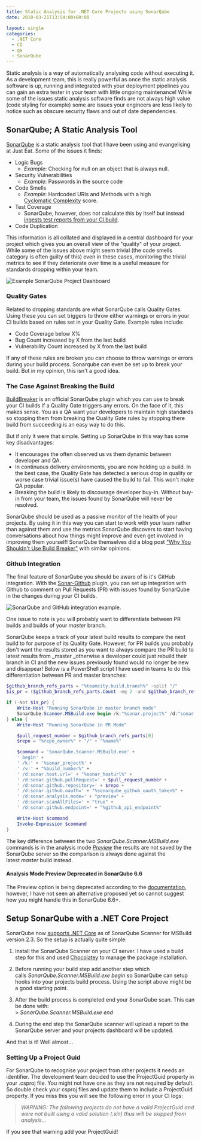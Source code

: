 ```yaml
---
title: Static Analysis for .NET Core Projects using SonarQube
date: 2018-03-21T13:54:00+00:00

layout: single
categories:
  - .NET Core
  - CI
  - qa
  - SonarQube
---
```

Static analysis is a way of automatically analysing code without executing it. As a development team, this is really powerful as once the static analysis software is up, running and integrated with your deployment pipelines you can gain an extra tester in your team with little ongoing maintenance! While some of the issues static analysis software finds are not always high value (code styling for example) some are issues your engineers are less likely to notice such as obscure security flaws and out of date dependencies.

## SonarQube; A Static Analysis Tool

[SonarQube](https://www.sonarqube.org/) is a static analysis tool that I have been using and evangelising at Just Eat. Some of the issues it finds:

  * Logic Bugs 
      * _Example_: Checking for null on an object that is always null.
  * Security Vulnerabilities 
      * _Example_: Passwords in the source code
  * Code Smells 
      * _Example_: Hardcoded URIs and Methods with a high [Cyclomatic Complexity](https://en.wikipedia.org/wiki/Cyclomatic_complexity) score.
  * Test Coverage 
      * SonarQube, however, does not calculate this by itself but instead [ingests test reports from your CI build](https://docs.sonarqube.org/display/SONAR/Seeing+Coverage).
  * Code Duplication

This information is all collated and displayed in a central dashboard for your project which gives you an overall view of the "quality" of your project. While some of the issues above might seem trivial (the code smells category is often guilty of this) even in these cases, monitoring the trivial metrics to see if they deteriorate over time is a useful measure for standards dropping within your team.

![Example SonarQube Project Dashboard](/assets/img/2018/03/SonarQube_Project_page.png)

### Quality Gates

Related to dropping standards are what SonarQube calls Quality Gates. Using these you can set triggers to throw either warnings or errors in your CI builds based on rules set in your Quality Gate. Example rules include:

  * Code Coverage below X%
  * Bug Count increased by X from the last build
  * Vulnerability Count increased by X from the last build

If any of these rules are broken you can choose to throw warnings or errors during your build process. Sonarqube can even be set up to break your build. But in my opinion, this isn't a good idea.

### The Case Against Breaking the Build

[BuildBreaker](https://github.com/SonarQubeCommunity/sonar-build-breaker) is an official SonarQube plugin which you can use to break your CI builds if a Quality Gate triggers any errors. On the face of it, this makes sense. You as a QA want your developers to maintain high standards so stopping them from breaking the Quality Gate rules by stopping there build from succeeding is an easy way to do this.

But if only it were that simple. Setting up SonarQube in this way has some key disadvantages:

  * It encourages the often observed us vs them dynamic between developer and QA.
  * In continuous delivery environments, you are now holding up a build. In the best case, the Quality Gate has detected a serious drop in quality or worse case trivial issue(s) have caused the build to fail. This won't make QA popular.
  * Breaking the build is likely to discourage developer buy-in. Without buy-in from your team, the issues found by SonarQube will never be resolved.

SonarQube should be used as a passive monitor of the health of your projects. By using it in this way you can start to work with your team rather than against them and use the metrics SonarQube discovers to start having conversations about how things might improve and even get involved in improving them yourself! SonarQube themselves did a blog post ["Why You Shouldn't Use Build Breaker"](https://blog.sonarsource.com/why-you-shouldnt-use-build-breaker/) with similar opinions.

### Github Integration

The final feature of SonarQube you should be aware of is it's GitHub integration. With the [Sonar-Github](https://github.com/SonarSource/sonar-github) plugin, you can set up integration with Github to comment on Pull Requests (PR) with issues found by SonarQube in the changes during your CI builds.

![SonarQube and GitHub integration example.](/assets/img/2018/03/sonarqube_PullRequestAnalysis.png)

One issue to note is you will probably want to differentiate between PR builds and builds of your _master_ branch.

SonarQube keeps a track of your latest build results to compare the next build to for purpose of its Quality Gate. However, for PR builds you probably don't want the results stored as you want to always compare the PR build to latest results from _master _otherwise a developer could just rebuild their branch in CI and the new issues previously found would no longer be new and disappear! Below is a PowerShell script I have used in teams to do this differentiation between PR and master branches:

```powershell
$github_branch_refs_parts = "%teamcity.build.branch%" -split "/"
$is_pr = ($github_branch_refs_parts.Count -eq 2 -and $github_branch_refs_parts[1] -eq "merge")

if (-Not $is_pr) {
    Write-Host "Running SonarQube in master branch mode"    
    SonarQube.Scanner.MSBuild.exe begin /k:"%sonar.project%" /d:"sonar.host.url=%sonar.host.url%" /d:sonar.cs.dotcover.reportsPaths="dotCover.html" /v:"%build.number%"
} else {
    Write-Host "Running SonarQube in PR Mode"

    $pull_request_number = $github_branch_refs_parts[0]
    $repo = "%repo_owner%" + "/" + "%name%"

    $command = 'SonarQube.Scanner.MSBuild.exe' +
    ' begin' + 
    ' /k:' + '%sonar_project%' + 
    ' /v:' + "%build_number%" +
    ' /d:sonar.host.url=' + "%sonar_hosturl%" +
    ' /d:sonar.github.pullRequest=' + $pull_request_number +
    ' /d:sonar.github.repository=' + $repo +
    ' /d:sonar.github.oauth=' + "%sonarqube_github_oauth_token%" +
    ' /d:sonar.analysis.mode=' + "preview" +
    ' /d:sonar.scanAllFiles=' + "true" +
    ' /d:sonar.github.endpoint=' + "%github_api_endpoint%"

    Write-Host $command 
    Invoke-Expression $command
}
```

The key difference between the two _SonarQube.Scanner.MSBuild.exe_ commands is in the analysis mode [_Preview_](https://blog.sonarsource.com/analysis-vs-preview-vs-incremental-preview-in-sonarqube/) the results are not saved by the SonarQube server so the comparison is always done against the latest _master_ build instead.

#### Analysis Mode Preview Deprecated in SonarQube 6.6

The Preview option is being deprecated according to the [documentation](https://docs.sonarqube.org/display/SONAR/Analysis+Parameters), however, I have not seen an alternative proposed yet so cannot suggest how you might handle this in SonarQube 6.6+.

## Setup SonarQube with a .NET Core Project

SonarQube now [supports .NET Core](https://www.sonarsource.com/resources/product-news/news.html#2017-04-13-sonarqube-scanner-for-msbuild-2-3-released) as of SonarQube Scanner for MSBuild version 2.3. So the setup is actually quite simple:

  1. Install the SonarQube Scanner on your CI server. I have used a build step for this and used [Chocolatey](https://chocolatey.org/) to manage the package installation.
  2. Before running your build step add another step which calls _SonarQube.Scanner.MSBuild.exe begin_ so SonarQube can setup hooks into your projects build process. Using the script above might be a good starting point.
  3. After the build process is completed end your SonarQube scan. This can be done with:  
    > _SonarQube.Scanner.MSBuild.exe end_

  4. During the end step the SonarQube scanner will upload a report to the SonarQube server and your projects dashboard will be updated.

And that is it! Well almost&#8230;

### Setting Up a Project Guid

For SonarQube to recognise your project from other projects it needs an identifier. The development team decided to use the ProjectGuid property in your .csproj file. You might not have one as they are not required by default. So double check your csproj files and update them to include a ProjectGuid property. If you miss this you will see the following error in your CI logs:

> <i class="mark error_msg ">WARNING: The following projects do not have a valid ProjectGuid and were not built using a valid solution (.sln) thus will be skipped from analysis&#8230;</i>

If you see that warning add your ProjectGuid!